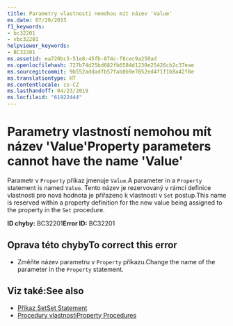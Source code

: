 ```yaml
---
title: Parametry vlastností nemohou mít název 'Value'
ms.date: 07/20/2015
f1_keywords:
- bc32201
- vbc32201
helpviewer_keywords:
- BC32201
ms.assetid: ea720bc3-51e8-45fb-874c-f8cec9a250ad
ms.openlocfilehash: 727b74d25bd682fb6584d1230e25426cb2c37eae
ms.sourcegitcommit: 9b552addadfb57fab0b9e7852ed4f1f1b8a42f8e
ms.translationtype: HT
ms.contentlocale: cs-CZ
ms.lasthandoff: 04/23/2019
ms.locfileid: "61922444"
---
```

# <a name="property-parameters-cannot-have-the-name-value"></a><span data-ttu-id="befe0-102">Parametry vlastností nemohou mít název 'Value'</span><span class="sxs-lookup"><span data-stu-id="befe0-102">Property parameters cannot have the name 'Value'</span></span>
<span data-ttu-id="befe0-103">Parametr v `Property` příkaz jmenuje `Value`.</span><span class="sxs-lookup"><span data-stu-id="befe0-103">A parameter in a `Property` statement is named `Value`.</span></span> <span data-ttu-id="befe0-104">Tento název je rezervovaný v rámci definice vlastnosti pro nová hodnota je přiřazeno k vlastnosti v `Set` postup.</span><span class="sxs-lookup"><span data-stu-id="befe0-104">This name is reserved within a property definition for the new value being assigned to the property in the `Set` procedure.</span></span>  
  
 <span data-ttu-id="befe0-105">**ID chyby:** BC32201</span><span class="sxs-lookup"><span data-stu-id="befe0-105">**Error ID:** BC32201</span></span>  
  
## <a name="to-correct-this-error"></a><span data-ttu-id="befe0-106">Oprava této chyby</span><span class="sxs-lookup"><span data-stu-id="befe0-106">To correct this error</span></span>  
  
- <span data-ttu-id="befe0-107">Změňte název parametru v `Property` příkazu.</span><span class="sxs-lookup"><span data-stu-id="befe0-107">Change the name of the parameter in the `Property` statement.</span></span>  
  
## <a name="see-also"></a><span data-ttu-id="befe0-108">Viz také:</span><span class="sxs-lookup"><span data-stu-id="befe0-108">See also</span></span>

- [<span data-ttu-id="befe0-109">Příkaz Set</span><span class="sxs-lookup"><span data-stu-id="befe0-109">Set Statement</span></span>](../../visual-basic/language-reference/statements/set-statement.md)
- [<span data-ttu-id="befe0-110">Procedury vlastnosti</span><span class="sxs-lookup"><span data-stu-id="befe0-110">Property Procedures</span></span>](../../visual-basic/programming-guide/language-features/procedures/property-procedures.md)
